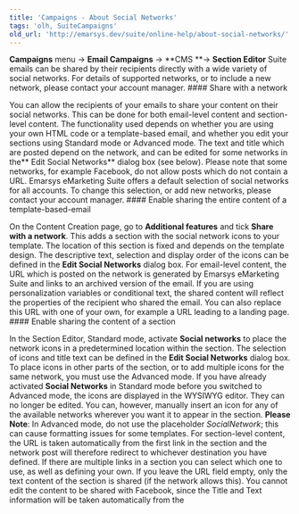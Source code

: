 ```yaml
---
title: 'Campaigns - About Social Networks'
tags: 'olh, SuiteCampaigns'
old_url: 'http://emarsys.dev/suite/online-help/about-social-networks/'
---
```


**Campaigns** menu -> **Email Campaigns** -> **CMS **-> **Section Editor** Suite emails can be shared by their recipients directly with a wide variety of social networks. For details of supported networks, or to include a new network, please contact your account manager. #### Share with a network

 You can allow the recipients of your emails to share your content on their social networks. This can be done for both email-level content and section-level content. The functionality used depends on whether you are using your own HTML code or a template-based email, and whether you edit your sections using Standard mode or Advanced mode. The text and title which are posted depend on the network, and can be edited for some networks in the** Edit Social Networks** dialog box (see below). Please note that some networks, for example Facebook, do not allow posts which do not contain a URL. Emarsys eMarketing Suite offers a default selection of social networks for all accounts. To change this selection, or add new networks, please contact your account manager. #### Enable sharing the entire content of a template-based-email

 On the Content Creation page, go to **Additional features** and tick **Share with a network**. This adds a section with the social network icons to your template. The location of this section is fixed and depends on the template design. The descriptive text, selection and display order of the icons can be defined in the **Edit Social Networks** dialog box. For email-level content, the URL which is posted on the network is generated by Emarsys eMarketing Suite and links to an archived version of the email. If you are using personalization variables or conditional text, the shared content will reflect the properties of the recipient who shared the email. You can also replace this URL with one of your own, for example a URL leading to a landing page. #### Enable sharing the content of a section

 In the Section Editor, Standard mode, activate **Social networks** to place the network icons in a predetermined location within the section. The selection of icons and title text can be defined in the **Edit Social Networks** dialog box. To place icons in other parts of the section, or to add multiple icons for the same network, you must use the Advanced mode. If you have already activated **Social Networks** in Standard mode before you switched to Advanced mode, the icons are displayed in the WYSIWYG editor. They can no longer be edited. You can, however, manually insert an icon for any of the available networks wherever you want it to appear in the section. **Please Note**: In Advanced mode, do not use the placeholder $SocialNetwork$; this can cause formatting issues for some templates. For section-level content, the URL is taken automatically from the first link in the section and the network post will therefore redirect to whichever destination you have defined. If there are multiple links in a section you can select which one to use, as well as defining your own. If you leave the URL field empty, only the text content of the section is shared (if the network allows this). You cannot edit the content to be shared with Facebook, since the Title and Text information will be taken automatically from the <title> and <meta name="description"> html tags of the webpage the URL directs to. The content to be shared with Twitter can be edited, however. #### Use section targets

 If an email uses section targets, different recipients will receive different sections according to the filters used. In order to prevent inappropriate content from being shared, sections with targets are automatically excluded from networks sharing unless explicitly enabled. This is done via the **Enable for network sharing** checkbox. Only one targeted section per group can be enabled for sharing. **Please Note**: It may be useful to define a ‘neutral section’ and target to an empty filter (or a filter like "email=empty") and enable this one for network share. #### Edit the text to be posted

 The **Edit Social Networks** dialog box defines how the network icons are displayed if the feature is activated via **Share with a network** and the placeholder $SocialNetwork$ is used. It does not affect those network icons which have been individually linked in custom HTML or in the Section Editor, Advanced mode. Changes to the content and network selection in **Edit** **Social** **Networks** apply to that part of the email from which the dialog box was opened. If you open the dialog box from the **Emails - Overview** page it refers to the email-level content; if you open it from within the Section Editor it refers to the section only. This way, you can personalize the content to be shared for each section. In the **Network** **Icons **section you select which networks to use. You can also define the text before the icons (if your template supports this). Click **Save** to save the current selection. Click **Save** **Default Settings** to make the current selection the default for all emails. The URL which is posted to the network is generated automatically by Emarsys eMarketing Suite when the email is shared. You can overwrite this with your own URL. In the **Network-specific Content** section you can modify the content which is posted to the individual networks and save different content for each. Click** Apply to All** to add the content of the open tab to all other networks. For Twitter, a special URL placeholder has been introduced to ensure that no link contains more than 25 characters. This placeholder will replace whatever has been defined in the URL field on the Twitter tab of the **Network-specific Content** section. You can remove this placeholder if you do not want to include a URL in the Tweet. #### Enable sharing in custom HTML emails

 There are two ways to enable sharing for custom HTML based emails: - **Sharing content via placeholder** If you include the placeholder $SocialNetwork$ in your HTML code and activate **Share with a network** below the WYSIWYG editor, the placeholder is replaced in the email by the block of network icons as defined in the **Edit Social Networks** dialog box. You can put this placeholder anywhere you like in your code (including multiple instances). Note that the placeholder is case-sensitive.

- **Sharing content via individual icons** You can also add individual network icons to your code and manually link them to a network via **Insert Link** functionality. This is useful if you want to include a number of icons for one network, linking to different landing pages (e.g. for different products), or if you want to use icons with different styles or sizes. Before you can link icons to the network you must first create the links in the** Social Network Links** dialog box. For this, the **Share with a network** checkbox does not need to be activated.
 
 To create your own social network link, click **Insert Link** and then Select **Social Network Link** to display the **Social Network** **Links** dialog box. Select a network from the drop-down list. Depending on your choice, a title, text and/or URL field is displayed, populated with the content from the section. Select which URL you want to use and edit the content, then click **Save**. The link will now be displayed in the list above. Select the network in the list and click **OK** to close the window and return to the **Insert Link** dialog box. Click **Insert** to link the selected network to the image. #### Troubleshooting

 If you are experiencing problems with Facebook or other networks sharing different content, this is most likely because the network has cached content from previous emails. In this case, please contact your Emarsys Account Manager to enable refreshing of the short URLs which are used to share the content.